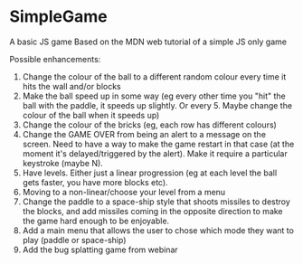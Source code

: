 # SimpleGame

A basic JS game
Based on the MDN web tutorial of a simple JS only game

Possible enhancements:

1. Change the colour of the ball to a different random colour every time it hits the wall and/or blocks
2. Make the ball speed up in some way (eg every other time you "hit" the ball with the paddle, it speeds up slightly. Or every 5. Maybe change the colour of the ball when it speeds up)
3. Change the colour of the bricks (eg, each row has different colours)
4. Change the GAME OVER from being an alert to a message on the screen. Need to have a way to make the game restart in that case (at the moment it's delayed/triggered by the alert). Make it require a particular keystroke (maybe N).
5. Have levels. Either just a linear progression (eg at each level the ball gets faster, you have more blocks etc).
6. Moving to a non-linear/choose your level from a menu
7. Change the paddle to a space-ship style that shoots missiles to destroy the blocks, and add missiles coming in the opposite direction to make the game hard enough to be enjoyable.
8. Add a main menu that allows the user to chose which mode they want to play (paddle or space-ship)
9. Add the bug splatting game from webinar 
